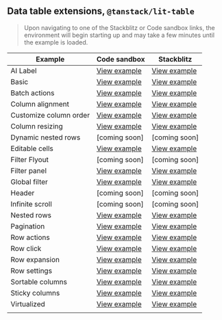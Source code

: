 ## Data table extensions, `@tanstack/lit-table`

> Upon navigating to one of the Stackblitz or Code sandbox links, the
> environment will begin starting up and may take a few minutes until the
> example is loaded.

| Example                | Code sandbox                                                                                                                    | Stackblitz                                                                                                                    |
| ---------------------- | ------------------------------------------------------------------------------------------------------------------------------- | ----------------------------------------------------------------------------------------------------------------------------- |
| AI Label               | [View example](https://codesandbox.io/s/github/carbon-design-system/tanstack-carbon/tree/main/web-components/ai-label)          | [View example](https://stackblitz.com/github/carbon-design-system/tanstack-carbon/tree/main/web-components/ai-label)          |
| Basic                  | [View example](https://codesandbox.io/s/github/carbon-design-system/tanstack-carbon/tree/main/web-components/basic)             | [View example](https://stackblitz.com/github/carbon-design-system/tanstack-carbon/tree/main/web-components/basic)             |
| Batch actions          | [View example](https://codesandbox.io/s/github/carbon-design-system/tanstack-carbon/tree/main/web-components/batch-actions)     | [View example](https://stackblitz.com/github/carbon-design-system/tanstack-carbon/tree/main/web-components/batch-actions)     |
| Column alignment       | [View example](https://codesandbox.io/s/github/carbon-design-system/tanstack-carbon/tree/main/web-components/column-alignment)  | [View example](https://stackblitz.com/github/carbon-design-system/tanstack-carbon/tree/main/web-components/column-alignment)  |
| Customize column order | [View example](https://codesandbox.io/s/github/carbon-design-system/tanstack-carbon/tree/main/web-components/customize-columns) | [View example](https://stackblitz.com/github/carbon-design-system/tanstack-carbon/tree/main/web-components/customize-columns) |
| Column resizing        | [View example](https://codesandbox.io/s/github/carbon-design-system/tanstack-carbon/tree/main/web-components/resizing)          | [View example](https://stackblitz.com/github/carbon-design-system/tanstack-carbon/tree/main/web-components/resizing)          |
| Dynamic nested rows    | [coming soon]                                                                                                                   | [coming soon]                                                                                                                 |
| Editable cells         | [View example](https://codesandbox.io/s/github/carbon-design-system/tanstack-carbon/tree/main/web-components/editable-cells)    | [View example](https://stackblitz.com/github/carbon-design-system/tanstack-carbon/tree/main/web-components/editable-cells)    |
| Filter Flyout          | [coming soon]                                                                                                                   | [coming soon]                                                                                                                 |
| Filter panel           | [View example](https://codesandbox.io/s/github/carbon-design-system/tanstack-carbon/tree/main/web-components/filter-panel)      | [View example](https://stackblitz.com/github/carbon-design-system/tanstack-carbon/tree/main/web-components/filter-panel)      |
| Global filter          | [View example](https://codesandbox.io/s/github/carbon-design-system/tanstack-carbon/tree/main/web-components/global-filter)     | [View example](https://stackblitz.com/github/carbon-design-system/tanstack-carbon/tree/main/web-components/global-filter)     |
| Header                 | [coming soon]                                                                                                                   | [coming soon]                                                                                                                 |
| Infinite scroll        | [coming soon]                                                                                                                   | [coming soon]                                                                                                                 |
| Nested rows            | [View example](https://codesandbox.io/s/github/carbon-design-system/tanstack-carbon/tree/main/web-components/nested-rows)       | [View example](https://stackblitz.com/github/carbon-design-system/tanstack-carbon/tree/main/web-components/nested-rows)       |
| Pagination             | [View example](https://codesandbox.io/s/github/carbon-design-system/tanstack-carbon/tree/main/web-components/pagination)        | [View example](https://stackblitz.com/github/carbon-design-system/tanstack-carbon/tree/main/web-components/pagination)        |
| Row actions            | [View example](https://codesandbox.io/s/github/carbon-design-system/tanstack-carbon/tree/main/web-components/row-actions)       | [View example](https://stackblitz.com/github/carbon-design-system/tanstack-carbon/tree/main/web-components/row-actions)       |
| Row click              | [View example](https://codesandbox.io/p/sandbox/github/carbon-design-system/tanstack-carbon/tree/main/web-components/row-click) | [View example](https://stackblitz.com/github/carbon-design-system/tanstack-carbon/tree/main/web-components/row-click)         |
| Row expansion          | [View example](https://codesandbox.io/s/github/carbon-design-system/tanstack-carbon/tree/main/web-components/row-expansion)     | [View example](https://stackblitz.com/github/carbon-design-system/tanstack-carbon/tree/main/web-components/row-expansion)     |
| Row settings           | [View example](https://codesandbox.io/s/github/carbon-design-system/tanstack-carbon/tree/main/web-components/row-settings)      | [View example](https://stackblitz.com/github/carbon-design-system/tanstack-carbon/tree/main/web-components/row-settings)      |
| Sortable columns       | [View example](https://codesandbox.io/s/github/carbon-design-system/tanstack-carbon/tree/main/web-components/sortable)          | [View example](https://stackblitz.com/github/carbon-design-system/tanstack-carbon/tree/main/web-components/sortable)          |
| Sticky columns         | [View example](https://codesandbox.io/s/github/carbon-design-system/tanstack-carbon/tree/main/web-components/sticky-columns)    | [View example](https://stackblitz.com/github/carbon-design-system/tanstack-carbon/tree/main/web-components/sticky-columns)    |
| Virtualized            | [View example](https://codesandbox.io/s/github/carbon-design-system/tanstack-carbon/tree/main/web-components/virtual)           | [View example](https://stackblitz.com/github/carbon-design-system/tanstack-carbon/tree/main/web-components/virtual)           |
|                        |
